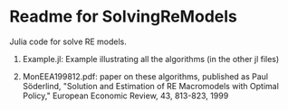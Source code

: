Readme for SolvingReModels
============================

Julia code for solve RE models.

1. Example.jl: Example illustrating all the algorithms (in the other jl files)

2. MonEEA199812.pdf: paper on these algorithms, published as Paul Söderlind, "Solution and Estimation of RE Macromodels with Optimal Policy," European Economic Review, 43, 813-823, 1999
